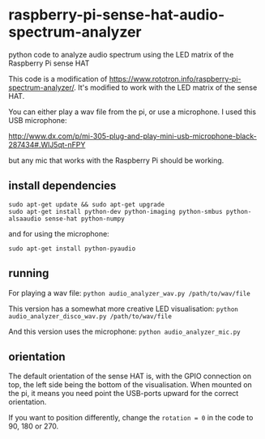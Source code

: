 # raspberry-pi-sense-hat-audio-spectrum-analyzer
python code to analyze audio spectrum using the LED matrix of the Raspberry Pi sense HAT

This code is a modification of https://www.rototron.info/raspberry-pi-spectrum-analyzer/.
It's modified to work with the LED matrix of the sense HAT.

You can either play a wav file from the pi, or use a microphone. I used this USB microphone:

http://www.dx.com/p/mi-305-plug-and-play-mini-usb-microphone-black-287434#.WlJ5qt-nFPY

but any mic that works with the Raspberry Pi should be working.

## install dependencies
```
sudo apt-get update && sudo apt-get upgrade
sudo apt-get install python-dev python-imaging python-smbus python-alsaaudio sense-hat python-numpy
```

and for using the microphone:

`sudo apt-get install python-pyaudio`

## running
For playing a wav file:
`python audio_analyzer_wav.py /path/to/wav/file`

This version has a somewhat more creative LED visualisation:
`python audio_analyzer_disco_wav.py /path/to/wav/file`

And this version uses the microphone:
`python audio_analyzer_mic.py`

## orientation
The default orientation of the sense HAT is, with the GPIO 
connection on top, the left side being the bottom of the visualisation.
When mounted on the pi, it means you need point the USB-ports
upward for the correct orientation.

If you want to position differently, change the `rotation = 0` 
in the code to 90, 180 or 270.

